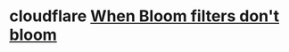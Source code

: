# cloudflare [When Bloom filters don't bloom](https://blog.cloudflare.com/when-bloom-filters-dont-bloom/)

